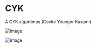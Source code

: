 # CYK
A CYK algoritmus (Cocke Younger Kasami)

![image](https://user-images.githubusercontent.com/74590556/156591432-ed1c09ef-cc2a-4d69-a285-fcd7070f5947.png)

![image](https://user-images.githubusercontent.com/74590556/156591465-077b1087-fb5b-4f05-9280-498a6b90958c.png)
